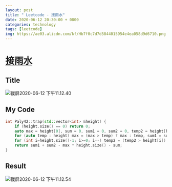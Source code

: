 ```yaml
---
layout: post
title: " Leetcode - 接雨水"
date: 2020-06-12 20:30:00 + 0800
categories: technology
tags: [leetcode]
img: https://ae03.alicdn.com/kf/Hb7f0c7d7d5844015954e4ea058d9d6710.png
---
```

# [接雨水](https://leetcode-cn.com/problems/trapping-rain-water/)

## Title

![截屏2020-06-12 下午11.12.40](https://tva1.sinaimg.cn/large/007S8ZIlly1gfpwu04u78j318e0nk77n.jpg)

## My Code

```c++
int Paly42::trap(std::vector<int> &height) {
    if (height.size() == 0) return 0;
    auto max = height[0], sum = 0, sum1 = 0, sum2 = 0, temp2 = height[height.size() - 1];
    for (auto temp : height) max = (max > temp) ? max : temp, sum1 = sum1 + max;
    for (int i=height.size()-1; i>=0; i--) temp2 = (temp2 > height[i]) ? temp2 : height[i], sum2 = sum2 + temp2, sum = sum + height[i];
    return sum1 + sum2 - max * height.size() - sum;
}
```

## Result

![截屏2020-06-12 下午11.12.54](https://tva1.sinaimg.cn/large/007S8ZIlly1gfpwu8wd2fj316g0aizlh.jpg)